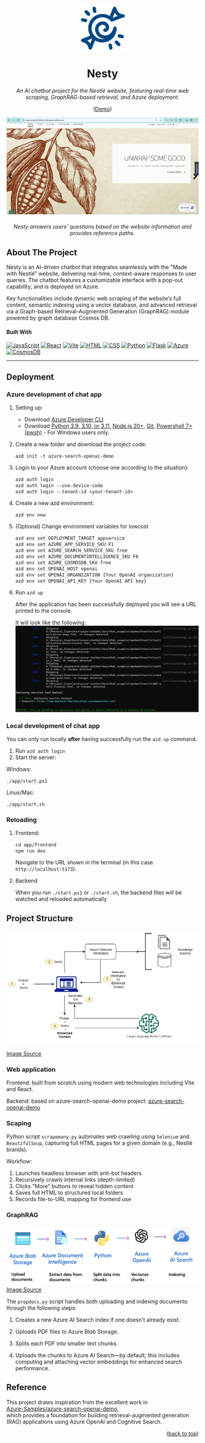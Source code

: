 <a name="readme-top"></a>

<!-- PROJECT LOGO -->
<br />
<div align="center">

  <a>
    <img src="demo/nesty.svg" alt="Logo" width="120" height="120">
  </a>

<h1 align="center">Nesty</h1>

  <p align="center" style="font-style: italic;">
    An AI chatbot project for the Nestlé website, featuring real-time web scraping, GraphRAG-based retrieval, and Azure deployment.
  </p>
  <p align="center">(<a href="https://app-backend-f4plr5zvv5ize.azurewebsites.net/">Demo</a>)</p>

</div>

<div align="center" style="text-align:center;">
  <img src="demo/demo.gif" alt="Demo" width="700" height="auto">
  <div style="margin-top: 20px;"></div>
  <figcaption style="text-align:center"><em>Nesty answers users' questions based on the website information and provides reference paths.</em></figcaption>
</div>

<!-- ABOUT THE PROJECT -->
## About The Project

Nesty is an AI-driven chatbot that integrates seamlessly with the "Made with Nestlé" website, delivering real-time, context-aware responses to user queries. The chatbot features a customizable interface with a pop-out capability, and is deployed on Azure.

Key functionalities include dynamic web scraping of the website’s full content, semantic indexing using a vector database, and advanced retrieval via a Graph-based Retrieval-Augmented Generation (GraphRAG) module powered by graph database Cosmos DB. 

#### Built With
[![JavaScript][JavaScript]][JavaScript-url]
[![React][React]][React-url]
[![Vite][Vite]][Vite-url]
[![HTML][HTML]][HTML-url]
[![CSS][CSS]][CSS-url]
[![Python][Python]][Python-url]
[![Flask][Flask]][Flask-url]
[![Azure][Azure]][Azure-url]
[![CosmosDB][CosmosDB]][CosmosDB-url]

---

## Deployment

### Azure development of chat app

1. Setting up:

    - Download [Azure Developer CLI](https://aka.ms/azure-dev/install)
    - Download [Python 3.9, 3.10, or 3.11](https://www.python.org/downloads/), [Node.js 20+](https://nodejs.org/download/), [Git](https://git-scm.com/downloads), [Powershell 7+ (pwsh)](https://github.com/powershell/powershell) - For Windows users only.

2. Create a new folder and download the project code:

    ```shell
    azd init -t azure-search-openai-demo
    ```

3. Login to your Azure account (choose one according to the situation):

    ```shell
    azd auth login
    azd auth login --use-device-code
    azd auth login --tenant-id <your-tenant-id>
    ```

4. Create a new azd environment:

    ```shell
    azd env new
    ```

5. (Optional) Change environment variables for lowcost

    ```plaintext
    azd env set DEPLOYMENT_TARGET appservice
    azd env set AZURE_APP_SERVICE_SKU F1
    azd env set AZURE_SEARCH_SERVICE_SKU free
    azd env set AZURE_DOCUMENTINTELLIGENCE_SKU F0
    azd env set AZURE_COSMOSDB_SKU free
    azd env set OPENAI_HOST openai
    azd env set OPENAI_ORGANIZATION {Your OpenAI organization}
    azd env set OPENAI_API_KEY {Your OpenAI API key}
    ```

6. Run `azd up` 

    After the application has been successfully deployed you will see a URL printed to the console.  

    It will look like the following:
    !['Output from running azd up'](demo/deploy.png)


### Local development of chat app

You can only run locally **after** having successfully run the `azd up` command.

1. Run `azd auth login`
2. Start the server:

  Windows:

  ```shell
  ./app/start.ps1
  ```

  Linux/Mac:

  ```shell
  ./app/start.sh
  ```

### Reloading

1. Frontend:

    ```shell
    cd app/frontend
    npm run dev
    ```

    Navigate to the URL shown in the terminal (in this case `http://localhost:5173`).


2. Backend

    When you run `./start.ps1` or `./start.sh`, the backend files will be watched and reloaded automatically.


## Project Structure

![Chatbot architecture overview](/demo/rag.jpg)

[Image Source](https://docs.aws.amazon.com/sagemaker/latest/dg/jumpstart-foundation-models-customize-rag.html)

### Web application
Frontend: built from scratch using modern web technologies including Vite and React.

Backend: based on azure-search-openai-demo project: [azure-search-openai-demo](https://github.com/Azure-Samples/azure-search-openai-demo)

### Scaping

Python script `scrapemany.py` automates web crawling using `Selenium` and `BeautifulSoup`, capturing full HTML pages for a given domain (e.g., Nestlé brands).

Workflow:

1. Launches headless browser with anti-bot headers
2. Recursively crawls internal links (depth-limited)
3. Clicks "More" buttons to reveal hidden content
4. Saves full HTML to structured local folders
5. Records file-to-URL mapping for frontend use

### GraphRAG
![Diagram of the indexing process](demo/diagram_prepdocs.png)
[Image Source](https://github.com/Azure-Samples/azure-search-openai-demo/blob/main/docs/images/diagram_prepdocs.png)  

The `prepdocs.py` script handles both uploading and indexing documents through the following steps:

1. Creates a new Azure AI Search index if one doesn't already exist.

2. Uploads PDF files to Azure Blob Storage.

3. Splits each PDF into smaller text chunks.

4. Uploads the chunks to Azure AI Search—by default, this includes computing and attaching vector embeddings for enhanced search performance.



<!-- Inspiration -->
## Reference

This project draws inspiration from the excellent work in  
[Azure-Samples/azure-search-openai-demo](https://github.com/Azure-Samples/azure-search-openai-demo/tree/main),  
which provides a foundation for building retrieval-augmented generation (RAG) applications using Azure OpenAI and Cognitive Search.


<p align="right">(<a href="#readme-top">back to top</a>)</p>



<!-- MARKDOWN LINKS & IMAGES -->
<!-- Badge Links -->
[JavaScript]: https://img.shields.io/badge/JavaScript-F7DF1E?style=for-the-badge&logo=javascript&logoColor=black
[JavaScript-url]: https://www.javascript.com/

[React]: https://img.shields.io/badge/React-20232A?style=for-the-badge&logo=react&logoColor=61DAFB
[React-url]: https://reactjs.org/

[Vite]: https://img.shields.io/badge/Vite-646CFF?style=for-the-badge&logo=vite&logoColor=white
[Vite-url]: https://vitejs.dev/

[HTML]: https://img.shields.io/badge/HTML5-E34F26?style=for-the-badge&logo=html5&logoColor=white
[HTML-url]: https://html.com/

[CSS]: https://img.shields.io/badge/CSS3-1572B6?style=for-the-badge&logo=css3&logoColor=white
[CSS-url]: https://css3.com/

[Python]: https://img.shields.io/badge/Python-3776AB?style=for-the-badge&logo=python&logoColor=white
[Python-url]: https://www.python.org/

[Flask]: https://img.shields.io/badge/Flask-000000?style=for-the-badge&logo=flask&logoColor=white
[Flask-url]: https://flask.palletsprojects.com/

[Neo4j]: https://img.shields.io/badge/Neo4j-008CC1?style=for-the-badge&logo=neo4j&logoColor=white
[Neo4j-url]: https://neo4j.com/

[Azure]: https://img.shields.io/badge/Microsoft%20Azure-0089D6?style=for-the-badge&logo=azure&logoColor=white
[Azure-url]: https://azure.microsoft.com/
[CosmosDB]: https://img.shields.io/badge/Microsoft%20Azure%20Cosmos%20DB-FFB900?style=for-the-badge&logo=cosmosdb&logoColor=white
[CosmosDB-url]: https://azure.microsoft.com/en-us/products/cosmos-db/
